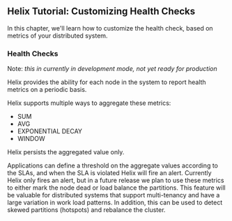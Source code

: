 <!---
Licensed to the Apache Software Foundation (ASF) under one
or more contributor license agreements.  See the NOTICE file
distributed with this work for additional information
regarding copyright ownership.  The ASF licenses this file
to you under the Apache License, Version 2.0 (the
"License"); you may not use this file except in compliance
with the License.  You may obtain a copy of the License at

  http://www.apache.org/licenses/LICENSE-2.0

Unless required by applicable law or agreed to in writing,
software distributed under the License is distributed on an
"AS IS" BASIS, WITHOUT WARRANTIES OR CONDITIONS OF ANY
KIND, either express or implied.  See the License for the
specific language governing permissions and limitations
under the License.
-->

Helix Tutorial: Customizing Health Checks
-----------------------------------------

In this chapter, we\'ll learn how to customize the health check, based on metrics of your distributed system.

### Health Checks

Note: _this in currently in development mode, not yet ready for production_

Helix provides the ability for each node in the system to report health metrics on a periodic basis.

Helix supports multiple ways to aggregate these metrics:

* SUM
* AVG
* EXPONENTIAL DECAY
* WINDOW

Helix persists the aggregated value only.

Applications can define a threshold on the aggregate values according to the SLAs, and when the SLA is violated Helix will fire an alert.
Currently Helix only fires an alert, but in a future release we plan to use these metrics to either mark the node dead or load balance the partitions.
This feature will be valuable for distributed systems that support multi-tenancy and have a large variation in work load patterns.  In addition, this can be used to detect skewed partitions (hotspots) and rebalance the cluster.

